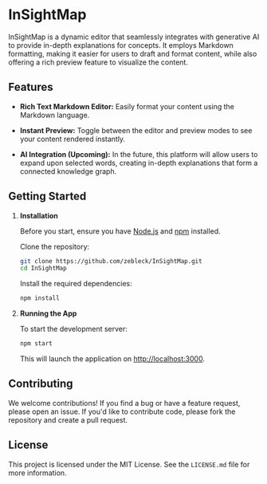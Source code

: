 # InSightMap

InSightMap is a dynamic editor that seamlessly integrates with generative AI to provide in-depth explanations for concepts. It employs Markdown formatting, making it easier for users to draft and format content, while also offering a rich preview feature to visualize the content.

## Features

- **Rich Text Markdown Editor:** Easily format your content using the Markdown language.
  
- **Instant Preview:** Toggle between the editor and preview modes to see your content rendered instantly.

- **AI Integration (Upcoming):** In the future, this platform will allow users to expand upon selected words, creating in-depth explanations that form a connected knowledge graph.

## Getting Started

1. **Installation**

   Before you start, ensure you have [Node.js](https://nodejs.org/) and [npm](https://www.npmjs.com/) installed.

   Clone the repository:

   ```bash
   git clone https://github.com/zebleck/InSightMap.git
   cd InSightMap
   ```

   Install the required dependencies:

   ```bash
   npm install
   ```

2. **Running the App**

   To start the development server:

   ```bash
   npm start
   ```

   This will launch the application on [http://localhost:3000](http://localhost:3000).

## Contributing

We welcome contributions! If you find a bug or have a feature request, please open an issue. If you'd like to contribute code, please fork the repository and create a pull request.

## License

This project is licensed under the MIT License. See the `LICENSE.md` file for more information.
